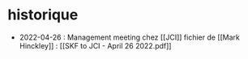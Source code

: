 

# historique

- 2022-04-26 : Management meeting chez [[JCI]]
	fichier de [[Mark Hinckley]] : [[SKF to JCI - April 26 2022.pdf]]
	